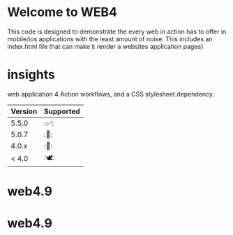 # Welcome to WEB4

This code is designed to demonstrate the every web in action has to offer in mobile/ios applications with the least amount of noise. This includes an index.html file that can make it render a websites application pages)

# insights
web application 4 Action workflows, and a CSS stylesheet dependency.

| Version | Supported          |
| ------- | ------------------ |
| 5.5.0   | :✅: |
| 5.0.7   | :🚮:                |
| 4.0.x   | :🥫: |
| < 4.0   | :🕊️:                |

# web4.9
# web4.9
